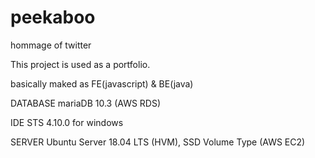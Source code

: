# peekaboo
hommage of twitter

This project is used as a portfolio.

basically maked as FE(javascript) & BE(java)


DATABASE
mariaDB 10.3 (AWS RDS)

IDE
STS 4.10.0 for windows

SERVER
Ubuntu Server 18.04 LTS (HVM), SSD Volume Type (AWS EC2)
